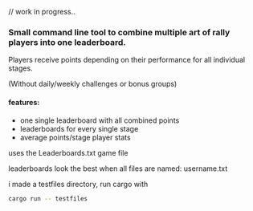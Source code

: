 
// work in progress..
### Small command line tool to combine multiple art of rally players into one leaderboard.

Players receive points depending on their performance for all individual stages.

(Without daily/weekly challenges or bonus groups)

#### features:
- one single leaderboard with all combined points
- leaderboards for every single stage
- average points/stage player stats

uses the Leaderboards.txt game file

leaderboards look the best when all files are named: username.txt

i made a testfiles directory, run cargo with
```bash
cargo run -- testfiles
```
